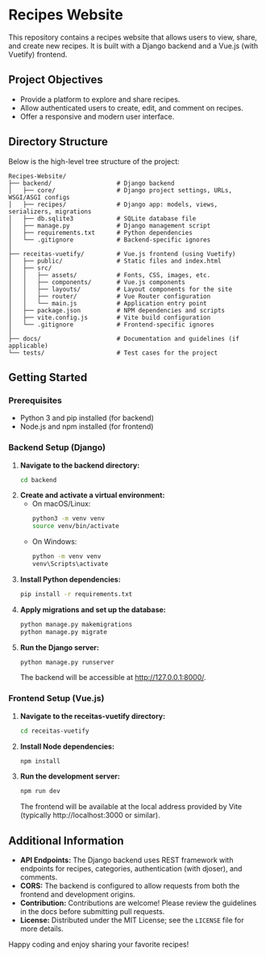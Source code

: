 # Recipes Website

This repository contains a recipes website that allows users to view, share, and create new recipes. It is built with a Django backend and a Vue.js (with Vuetify) frontend.

## Project Objectives
- Provide a platform to explore and share recipes.
- Allow authenticated users to create, edit, and comment on recipes.
- Offer a responsive and modern user interface.

## Directory Structure

Below is the high-level tree structure of the project:

```
Recipes-Website/
├── backend/                  # Django backend
│   ├── core/                 # Django project settings, URLs, WSGI/ASGI configs
│   ├── recipes/              # Django app: models, views, serializers, migrations
│   ├── db.sqlite3            # SQLite database file
│   ├── manage.py             # Django management script
│   ├── requirements.txt      # Python dependencies
│   └── .gitignore            # Backend-specific ignores
│
├── receitas-vuetify/         # Vue.js frontend (using Vuetify)
│   ├── public/               # Static files and index.html
│   ├── src/
│   │   ├── assets/           # Fonts, CSS, images, etc.
│   │   ├── components/       # Vue.js components
│   │   ├── layouts/          # Layout components for the site
│   │   ├── router/           # Vue Router configuration
│   │   └── main.js           # Application entry point
│   ├── package.json          # NPM dependencies and scripts
│   ├── vite.config.js        # Vite build configuration
│   └── .gitignore            # Frontend-specific ignores
│
├── docs/                     # Documentation and guidelines (if applicable)
└── tests/                    # Test cases for the project
```

## Getting Started

### Prerequisites
- Python 3 and pip installed (for backend)
- Node.js and npm installed (for frontend)

### Backend Setup (Django)
1. **Navigate to the backend directory:**
    ```bash
    cd backend
    ```
2. **Create and activate a virtual environment:**
    - On macOS/Linux:
      ```bash
      python3 -m venv venv
      source venv/bin/activate
      ```
    - On Windows:
      ```bash
      python -m venv venv
      venv\Scripts\activate
      ```
3. **Install Python dependencies:**
    ```bash
    pip install -r requirements.txt
    ```
4. **Apply migrations and set up the database:**
    ```bash
    python manage.py makemigrations
    python manage.py migrate
    ```
5. **Run the Django server:**
    ```bash
    python manage.py runserver
    ```
    The backend will be accessible at http://127.0.0.1:8000/.

### Frontend Setup (Vue.js)
1. **Navigate to the receitas-vuetify directory:**
    ```bash
    cd receitas-vuetify
    ```
2. **Install Node dependencies:**
    ```bash
    npm install
    ```
3. **Run the development server:**
    ```bash
    npm run dev
    ```
    The frontend will be available at the local address provided by Vite (typically http://localhost:3000 or similar).

## Additional Information
- **API Endpoints:** The Django backend uses REST framework with endpoints for recipes, categories, authentication (with djoser), and comments.
- **CORS:** The backend is configured to allow requests from both the frontend and development origins.
- **Contribution:** Contributions are welcome! Please review the guidelines in the docs before submitting pull requests.
- **License:** Distributed under the MIT License; see the `LICENSE` file for more details.

Happy coding and enjoy sharing your favorite recipes!